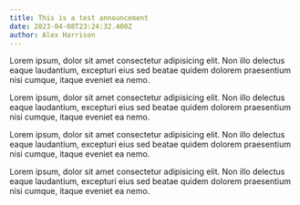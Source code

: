 ```yaml
---
title: This is a test announcement
date: 2023-04-08T23:24:32.400Z
author: Alex Harrison
---
```


Lorem ipsum, dolor sit amet consectetur adipisicing elit. Non illo delectus eaque laudantium, excepturi eius sed beatae quidem dolorem praesentium nisi cumque, itaque eveniet ea nemo.

Lorem ipsum, dolor sit amet consectetur adipisicing elit. Non illo delectus eaque laudantium, excepturi eius sed beatae quidem dolorem praesentium nisi cumque, itaque eveniet ea nemo.

Lorem ipsum, dolor sit amet consectetur adipisicing elit. Non illo delectus eaque laudantium, excepturi eius sed beatae quidem dolorem praesentium nisi cumque, itaque eveniet ea nemo.

Lorem ipsum, dolor sit amet consectetur adipisicing elit. Non illo delectus eaque laudantium, excepturi eius sed beatae quidem dolorem praesentium nisi cumque, itaque eveniet ea nemo.
